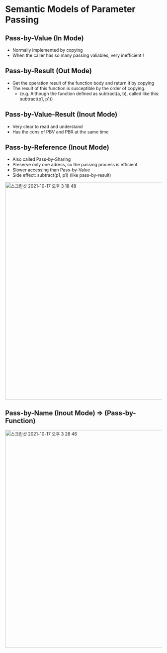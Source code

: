 # Semantic Models of Parameter Passing

## Pass-by-Value (In Mode)
- Normally implemented by copying
- When the caller has so many passing valiables, very inefficient !

## Pass-by-Result (Out Mode)
- Get the operation result of the function body and return it by copying
- The result of this function is susceptible by the order of copying.
  - (e.g. Although the function defined as subtract(a, b), called like this: subtract(p1, p1))

## Pass-by-Value-Result (Inout Mode)
- Very clear to read and understand
- Has the cons of PBV and PBR at the same time

## Pass-by-Reference (Inout Mode)
- Also called Pass-by-Sharing
- Preserve only one adress, so the passing process is efficient
- Slower accessing than Pass-by-Value
- Side effect: subtract(p1, p1) (like pass-by-result)

<img width="700" alt="스크린샷 2021-10-17 오후 3 18 48" src="https://user-images.githubusercontent.com/39653584/137614239-ba8d2401-a10e-451d-ad93-472d35c28488.png">

## Pass-by-Name (Inout Mode) => (Pass-by-Function)
<img width="700" alt="스크린샷 2021-10-17 오후 3 28 46" src="https://user-images.githubusercontent.com/39653584/137614458-269b8aa0-2ddc-4b4a-90b5-75c11de6ce6e.png">
